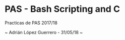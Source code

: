  # PAS - Bash Scripting and C
 
Practicas de PAS 2017/18  
 
 ~ Adrián López Guerrero - 31/05/18 ~ 
